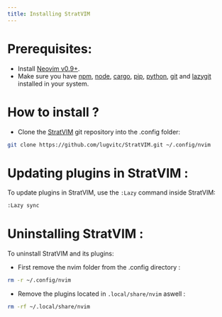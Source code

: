```yaml
---
title: Installing StratVIM
---
```


# Prerequisites:
- Install [Neovim v0.9+](https://github.com/neovim/neovim).
- Make sure you have [npm](https://npmjs.com/), [node](https://nodejs.org/), [cargo](https://www.rust-lang.org/tools/install), [pip](https://pypi.org/project/pip/), [python](https://www.python.org/), [git](https://git-scm.com/) and [lazygit](https://github.com/jesseduffield/lazygit) installed in your system.

# How to install ?

- Clone the [StratVIM](https://github.com/StratOS-Linux/StratVIM) git repository into the .config folder:

```bash
git clone https://github.com/lugvitc/StratVIM.git ~/.config/nvim
```

# Updating plugins in StratVIM :
To update plugins in StratVIM, use the `:Lazy` command inside StratVIM: 

```bash
:Lazy sync
```

# Uninstalling StratVIM :
To uninstall StratVIM and its plugins:

- First remove the nvim folder from the .config directory :
```bash
rm -r ~/.config/nvim
```

- Remove the plugins located in `.local/share/nvim` aswell :
```bash
rm -rf ~/.local/share/nvim
```
